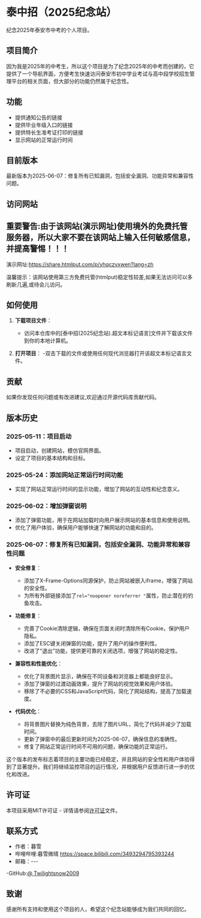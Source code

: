 # 泰中招（2025纪念站）

纪念2025年泰安市中考的个人项目。

## 项目简介

因为我是2025年的中考生，所以这个项目是为了纪念2025年的中考而创建的，它提供了一个导航界面，方便考生快速访问泰安市初中学业考试与高中段学校招生管理平台的相关页面，但大部分的功能仍然属于纪念性。

## 功能

- 提供通知公告的链接
- 提供毕业年级入口的链接
- 提供特长生准考证打印的链接
- 显示网站的正常运行时间

## 目前版本
最新版本为2025-06-07：修复所有已知漏洞，包括安全漏洞、功能异常和兼容性问题。

## 访问网站

## 重要警告:由于该网站(演示网址)使用境外的免费托管服务器，所以大家不要在该网站上输入任何敏感信息，并提高警惕！！！

演示网址:https://share.htmlput.com/p/yhqczvxwen?lang=zh

温馨提示：该网站使用第三方免费托管(htmlput)稳定性较差,如果无法访问可以多刷新几遍,或待会儿访问。

## 如何使用
1. **下载项目文件**：
   - 访问本仓库中的[泰中招(2025纪念站).超文本标记语言]文件并下载该文件到你的本地计算机。

3. **打开项目**：
   -双击下载的文件或使用任何现代浏览器打开该超文本标记语言文件。


## 贡献

如果你发现任何问题或有改进建议,欢迎通过开源代码库贡献代码。

## 版本历史

### 2025-05-11：项目启动
- 项目启动，创建网站，模仿官网界面。
- 设定了项目的基本结构和目标。

### 2025-05-24：添加网站正常运行时间功能
- 实现了网站正常运行时间的显示功能，增加了网站的互动性和纪念意义。

### 2025-06-02：增加弹窗说明
- 添加了弹窗功能，用于在网站加载时向用户展示网站的基本信息和使用说明。
- 优化了用户体验，确保用户能够快速了解网站的功能和目的。

### 2025-06-07：修复所有已知漏洞，包括安全漏洞、功能异常和兼容性问题
- **安全修复**：
  - 添加了X-Frame-Options同源保护，防止网站被嵌入iframe，增强了网站的安全性。
  - 为所有外部链接添加了`rel="noopener noreferrer "`属性，防止潜在的钓鱼攻击。

- **功能修复**：
  - 完善了Cookie清除逻辑，确保在页面关闭时清除所有Cookie，保护用户隐私。
  - 添加了ESC键关闭弹窗的功能，提升了用户的操作便利性。
  - 改进了“退出”功能，提供更可靠的关闭选项，增强了网站的稳定性。

- **兼容性和性能优化**：
  - 优化了背景图片显示，确保在不同设备和浏览器上都能良好显示。
  - 添加了弹窗的过渡动画效果，提升了网站的视觉效果和用户体验。
  - 移除了不必要的CSS和JavaScript代码，简化了网站结构，提高了加载速度。

- **代码优化**：
  - 将背景图片替换为纯色背景，去除了图片URL，简化了代码并减少了加载时间。
  - 更新了弹窗中的最后更新时间为2025-06-07，确保信息的准确性。
  - 修复了网站正常运行时间不可用的问题，确保功能的正常运行。

这个版本的发布标志着项目的主要功能已经稳定，并且网站的安全性和用户体验得到了显著提升。我们将继续监控项目的运行情况，并根据用户反馈进行进一步的优化和改进。

## 许可证

本项目采用MIT许可证 - 详情请参阅[许可证](许可证)文件。

## 联系方式

- 作者：暮雪
- 哔哩哔哩:暮雪微晴
https://space.bilibili.com/3493294795393244
- 邮箱：---
  
-GitHub:[@ Twilightsnow2009](https://github.com/Twilightsnow2009)

## 致谢

感谢所有支持和使用这个项目的人，希望这个纪念站能够成为我们共同的回忆。
